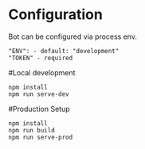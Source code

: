 # Configuration

Bot can be configured via process env.

```
"ENV": - default: "development"
"TOKEN" - required
```

#Local development

```$xslt
npm install
npm run serve-dev
```

#Production Setup

```$xslt
npm install
npm run build
npm run serve-prod
```
